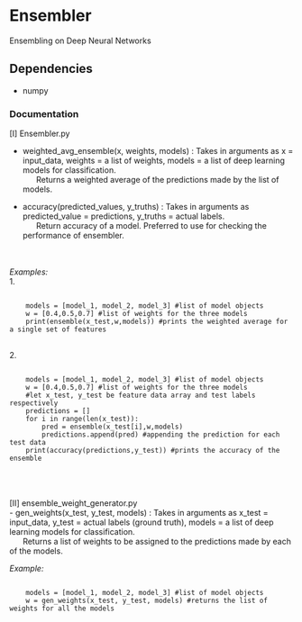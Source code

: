 # Ensembler
 Ensembling on Deep Neural Networks

## Dependencies
- numpy

### Documentation

[I] Ensembler.py<br>
- weighted_avg_ensemble(x, weights, models) : Takes in arguments as x = input_data, weights = a list of weights, models = a list of deep learning models for classification.<br>
&nbsp;&nbsp;&nbsp;&nbsp;&nbsp;&nbsp;Returns a weighted average of the predictions made by the list of models.

- accuracy(predicted_values, y_truths) : Takes in arguments as predicted_value = predictions, y_truths = actual labels.<br>
&nbsp;&nbsp;&nbsp;&nbsp;&nbsp;&nbsp;Return accuracy of a model. Preferred to use for checking the performance of ensembler.
<br>
<br>
<i>Examples:</i>
<br>
1. 
<pre>
<code>
    models = [model_1, model_2, model_3] #list of model objects
    w = [0.4,0.5,0.7] #list of weights for the three models
    print(ensemble(x_test,w,models)) #prints the weighted average for a single set of features
</code>
</pre>
2.
<pre>
<code>
    models = [model_1, model_2, model_3] #list of model objects
    w = [0.4,0.5,0.7] #list of weights for the three models
    #let x_test, y_test be feature data array and test labels respectively
    predictions = []
    for i in range(len(x_test)):
        pred = ensemble(x_test[i],w,models)
        predictions.append(pred) #appending the prediction for each test data
    print(accuracy(predictions,y_test)) #prints the accuracy of the ensemble
</code>
</pre>
<br>
<br>
[II] ensemble_weight_generator.py<br>
- gen_weights(x_test, y_test, models) : Takes in arguments as x_test = input_data, y_test = actual labels (ground truth), models = a list of deep learning models for classification.<br>
&nbsp;&nbsp;&nbsp;&nbsp;&nbsp;&nbsp;Returns a list of weights to be assigned to the predictions made by each of the models.

<i>Example:</i>
<br>
<pre>
<code>
    models = [model_1, model_2, model_3] #list of model objects
    w = gen_weights(x_test, y_test, models) #returns the list of weights for all the models
</code>
</pre>
    


